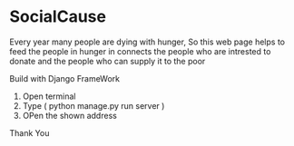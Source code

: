 # SocialCause 
Every year many people are dying with hunger, So this web page helps to feed the people in hunger in connects the people who are intrested to donate and the people who can supply it to the poor

Build with Django FrameWork
1) Open terminal
2) Type ( python manage.py run server )
3) OPen the shown address

Thank You

